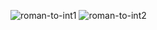 ![roman-to-int1](https://github.com/mondalsudipta/LeetCode-Practice-Solutions/assets/69045975/a1d31ccf-d12f-47af-bdb4-a8ec5f4c3b4a)
![roman-to-int2](https://github.com/mondalsudipta/LeetCode-Practice-Solutions/assets/69045975/6e88bb89-7904-4d18-885b-ec03a9df579d)
